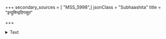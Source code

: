 +++
secondary_sources = [ "MSS_5998",]
jsonClass = "Subhaashita"
title = "इन्दुमिन्द्रदिगसूत"

+++

<details><summary>Text</summary>

इन्दुमिन्द्रदिगसूत सरस्वान् उत्तरङ्गभुजराजिरनृत्यत्।  
उज्जहर्ष झषकेतुरवापुः षट्पदाः कुमुदबन्धनमोक्षम्॥
</details>
